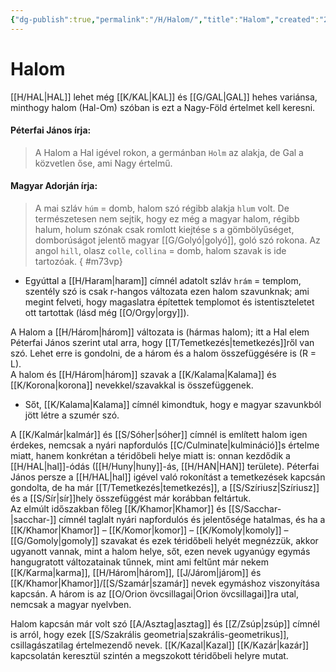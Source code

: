 ```yaml
---
{"dg-publish":true,"permalink":"/H/Halom/","title":"Halom","created":"2023-12-08T09:21","updated":"2024-05-02T19:14"}
---
```



# Halom

[[H/HAL\|HAL]] lehet még [[K/KAL\|KAL]] és [[G/GAL\|GAL]] hehes variánsa, minthogy halom (Hal-Om) szóban is ezt a Nagy-Föld értelmet kell keresni.  

#### Péterfai János írja:

> A Halom a Hal igével rokon, a germánban `Holm` az alakja, de Gal a közvetlen őse, ami Nagy értelmű.  

#### Magyar Adorján írja:  

> A mai szláv `húm` = domb, halom szó régibb alakja `hlum` volt. De természetesen nem sejtik, hogy ez még a magyar halom, régibb halum, holum szónak csak romlott kiejtése s a gömbölyűséget, domborúságot jelentő magyar [[G/Golyó\|golyó]], goló szó rokona. Az angol `hill`, olasz `colle`, `collina` = domb, halom szavak is ide tartozóak.
{ #m73vp}

- Egyúttal a [[H/Haram\|haram]] címnél adatolt szláv `hrám` = templom, szentély szó is csak r-hangos változata ezen halom szavunknak; ami megint felveti, hogy magaslatra építettek templomot és istentiszteletet ott tartottak (lásd még [[O/Orgy\|orgy]]).  
  

A Halom a [[H/Három\|három]] változata is (hármas halom); itt a Hal elem Péterfai János szerint utal arra, hogy [[T/Temetkezés\|temetkezés]]ről van szó. Lehet erre is gondolni, de a három és a halom összefüggésére is (R = L).  
A halom és [[H/Három\|három]] szavak a [[K/Kalama\|Kalama]] és [[K/Korona\|korona]] nevekkel/szavakkal is összefüggenek.  
- Sőt, [[K/Kalama\|Kalama]] címnél kimondtuk, hogy e magyar szavunkból jött létre a szumér szó.

A [[K/Kalmár\|kalmár]] és [[S/Sóher\|sóher]] címnél is említett halom igen érdekes, nemcsak a nyári napfordulós [[C/Culminate\|kulmináció]]s értelme miatt, hanem konkrétan a téridőbeli helye miatt is: onnan kezdődik a [[H/HAL\|hal]]-ódás ([[H/Huny\|huny]]-ás, [[H/HAN\|HAN]] területe). Péterfai János persze a [[H/HAL\|hal]] igével való rokonítást a temetkezések kapcsán gondolta, de ha már [[T/Temetkezés\|temetkezés]], a [[S/Szíriusz\|Szíriusz]] és a [[S/Sír\|sír]]hely összefüggést már korábban feltártuk.  
Az elmúlt időszakban főleg [[K/Khamor\|Khamor]] és [[S/Sacchar-\|sacchar-]] címnél taglalt nyári napfordulós és jelentősége hatalmas, és ha a [[K/Khamor\|Khamor]] – [[K/Komor\|komor]] – [[K/Komoly\|komoly]] – [[G/Gomoly\|gomoly]] szavakat és ezek téridőbeli helyét megnézzük, akkor ugyanott vannak, mint a halom helye, sőt, ezen nevek ugyanúgy egymás hangugratott változatainak tűnnek, mint ami feltűnt már nekem [[K/Karma\|karma]], [[H/Három\|három]], [[J/Járom\|járom]] és [[K/Khamor\|Khamor]]/[[S/Szamár\|szamár]] nevek egymáshoz viszonyítása kapcsán. A három is az [[O/Orion övcsillagai\|Orion övcsillagai]]ra utal, nemcsak a magyar nyelvben.  

Halom kapcsán már volt szó [[A/Asztag\|asztag]] és [[Z/Zsúp\|zsúp]] címnél is arról, hogy ezek [[S/Szakrális geometria\|szakrális-geometrikus]], csillagászatilag értelmezendő nevek. [[K/Kazal\|Kazal]] [[K/Kazár\|kazár]] kapcsolatán keresztül szintén a megszokott téridőbeli helyre mutat.  